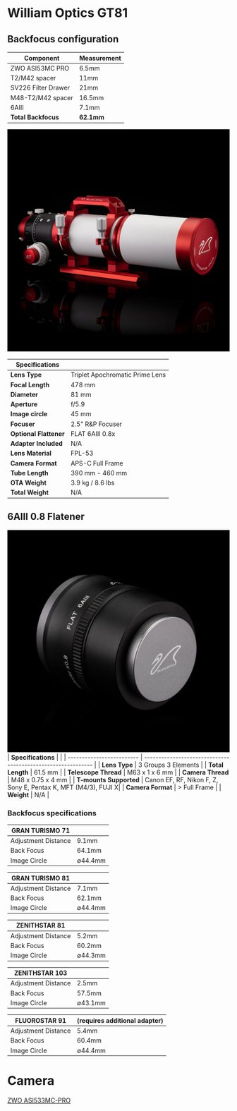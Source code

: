 # William Optics GT81

## Backfocus configuration

| **Component**         | **Measurement**  |
|-----------------------|------------------|
| ZWO ASI53MC PRO       | 6.5mm            |
| T2/M42 spacer         | 11mm             |
| SV226 Filter Drawer   | 21mm             |
| M48-T2/M42 spacer     | 16.5mm           |
| 6AIII                 | 7.1mm            |
| **Total Backfocus**   | **62.1mm**       |



![William Optocs GT81](images/GT-81-IV.webp)


| **Specifications**     |                                 |
| ---------------------- | ------------------------------- |
| **Lens Type**          | Triplet Apochromatic Prime Lens |
| **Focal Length**       | 478 mm                          |
| **Diameter**           | 81 mm                           |
| **Aperture**           | f/5.9                           |
| **Image circle**       | 45 mm                           |
| **Focuser**            | 2.5" R&P Focuser                |
| **Optional Flattener** | FLAT 6AIII 0.8x                 |
| **Adapter Included**   | N/A                             |
| **Lens Material**      | FPL-53                          |
| **Camera Format**      | APS-C Full Frame                |
| **Tube Length**        | 390 mm - 460 mm                 |
| **OTA Weight**         | 3.9 kg / 8.6 lbs                |
| **Total Weight**       | N/A                             |


## 6AIII 0.8 Flatener

![William Optocs GT81](images/P-FLAT6AIII.webp)
| **Specifications**        |                                                              |
| ------------------------- | ------------------------------------------------------------ |
| **Lens Type**             | 3 Groups 3 Elements                                          |
| **Total Length**          | 61.5 mm                                                      |
| **Telescope Thread**      | M63 x 1 x 6 mm                                               |
| **Camera Thread**         | M48 x 0.75 x 4 mm                                            |
| **T-mounts Supported**    | Canon EF, RF, Nikon F, Z, Sony E, Pentax K, MFT (M4/3), FUJI X|
| **Camera Format**         | > Full Frame                                                 |
| **Weight**                | N/A                                                          |

### Backfocus specifications

| **GRAN TURISMO 71** |         |
| ------------------- | ------- |
| Adjustment Distance | 9.1mm   |
| Back Focus          | 64.1mm  |
| Image Circle        | ∅44.4mm |

| **GRAN TURISMO 81** |         |
| ------------------- | ------- |
| Adjustment Distance | 7.1mm   |
| Back Focus          | 62.1mm  |
| Image Circle        | ∅44.4mm |

| **ZENITHSTAR 81**   |         |
| ------------------- | ------- |
| Adjustment Distance | 5.2mm   |
| Back Focus          | 60.2mm  |
| Image Circle        | ∅44.3mm |

| **ZENITHSTAR 103**  |         |
| ------------------- | ------- |
| Adjustment Distance | 2.5mm   |
| Back Focus          | 57.5mm  |
| Image Circle        | ∅43.1mm |

| **FLUOROSTAR 91**   | (requires additional adapter) |
| ------------------- | ----------------------------- |
| Adjustment Distance | 5.4mm                         |
| Back Focus          | 60.4mm                        |
| Image Circle        | ∅44.4mm                       |


# Camera

[ZWO ASI533MC-PRO](asi533mc-pro.md)